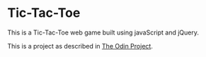 # Tic-Tac-Toe

This is a Tic-Tac-Toe web game built using javaScript and jQuery.

This is a project as described in [The Odin Project](http://www.theodinproject.com/courses/javascript-and-jquery/lessons/tic-tac-toe).
